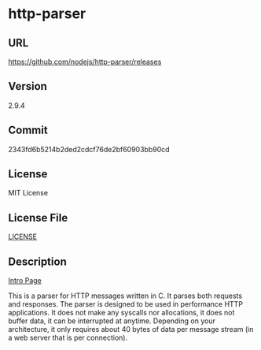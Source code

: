 # http-parser

## URL

https://github.com/nodejs/http-parser/releases

## Version 

2.9.4

## Commit

2343fd6b5214b2ded2cdcf76de2bf60903bb90cd

## License

MIT License

## License File

[LICENSE](repo/LICENSE)

## Description

[Intro Page](https://github.com/nodejs/http-parser)

This is a parser for HTTP messages written in C. It parses both requests and responses. The parser is designed to be used in performance HTTP applications. It does not make any syscalls nor allocations, it does not buffer data, it can be interrupted at anytime. Depending on your architecture, it only requires about 40 bytes of data per message stream (in a web server that is per connection).
